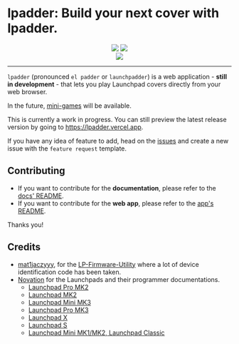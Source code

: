 # lpadder: Build your next cover with lpadder.

<p align="center">
  <a href="https://lpadder.vercel.app" target="_blank"><img src="https://img.shields.io/static/v1?&label=&message=go to lpadder&color=%231E293B&style=for-the-badge"/></a> 
  <a href="https://docs-lpadder.vercel.app" target="_blank"><img src="https://img.shields.io/static/v1?&label=&message=documentation&color=%231E293B&style=for-the-badge"/></a>
  <br />
  <a href="https://dsc.gg/lpadder" target="_blank"><img src="https://img.shields.io/discord/989809458907602977?color=%231E293B&label=discord&labelColor=%231E293B&style=for-the-badge"/></a>
</p>

---

`lpadder` (pronounced `el padder` or `launchpadder`) is a web
application - **still in development** - that lets you play Launchpad covers directly from your web browser.

In the future, [mini-games](https://github.com/Vexcited/lpadder/issues/26) will be available.

This is currently a work in progress. You can still
preview the latest release version by going to <https://lpadder.vercel.app>.

If you have any idea of feature to add, head on the [issues](https://github.com/Vexcited/lpadder/issues) and
create a new issue with the `feature request` template.

## Contributing

- If you want to contribute for the **documentation**, please refer to the [docs' README](./docs/README.md).
- If you want to contribute for the **web app**, please refer to the [app's README](./app/README.md).

Thanks you!

## Credits

- [mat1jaczyyy](https://github.com/mat1jaczyyy), for the [LP-Firmware-Utility](https://github.com/mat1jaczyyy/LP-Firmware-Utility) where a lot of device identification code has been taken.
- [Novation](https://novationmusic.com) for the Launchpads and their programmer documentations.
  - [Launchpad Pro MK2](https://fael-downloads-prod.focusrite.com/customer/prod/s3fs-public/downloads/Launchpad%20Pro%20Programmers%20Reference%20Guide%201.01.pdf)
  - [Launchpad MK2](https://fael-downloads-prod.focusrite.com/customer/prod/s3fs-public/downloads/Launchpad%20MK2%20Programmers%20Reference%20Manual%20v1.03.pdf)
  - [Launchpad Mini MK3](https://fael-downloads-prod.focusrite.com/customer/prod/s3fs-public/downloads/Launchpad%20Mini%20-%20Programmers%20Reference%20Manual.pdf)
  - [Launchpad Pro MK3](https://fael-downloads-prod.focusrite.com/customer/prod/s3fs-public/downloads/LPP3_prog_ref_guide_200415.pdf)
  - [Launchpad X](https://fael-downloads-prod.focusrite.com/customer/prod/s3fs-public/downloads/Launchpad%20X%20-%20Programmers%20Reference%20Manual.pdf)
  - [Launchpad S](https://fael-downloads-prod.focusrite.com/customer/prod/s3fs-public/novation/downloads/10753/launchpad-s-prm.pdf)
  - [Launchpad Mini MK1/MK2, Launchpad Classic](https://fael-downloads-prod.focusrite.com/customer/prod/downloads/launchpad-programmers-reference.pdf)
